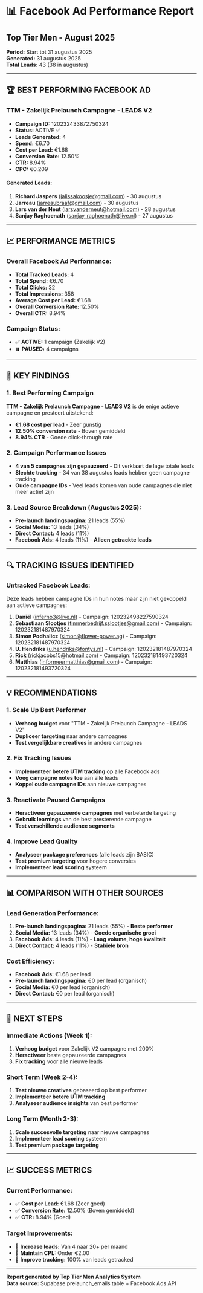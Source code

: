 # 📊 Facebook Ad Performance Report
## Top Tier Men - August 2025

**Period:** Start tot 31 augustus 2025  
**Generated:** 31 augustus 2025  
**Total Leads:** 43 (38 in augustus)

---

## 🏆 **BEST PERFORMING FACEBOOK AD**

### **TTM - Zakelijk Prelaunch Campagne - LEADS V2**
- **Campaign ID:** 120232433872750324
- **Status:** ACTIVE ✅
- **Leads Generated:** 4
- **Spend:** €6.70
- **Cost per Lead:** €1.68
- **Conversion Rate:** 12.50%
- **CTR:** 8.94%
- **CPC:** €0.209

#### **Generated Leads:**
1. **Richard Jaspers** (jalissakoosje@gmail.com) - 30 augustus
2. **Jarreau** (jarreaubraaf@gmail.com) - 30 augustus  
3. **Lars van der Neut** (larsvanderneut@hotmail.com) - 28 augustus
4. **Sanjay Raghoenath** (sanjay_raghoenath@live.nl) - 27 augustus

---

## 📈 **PERFORMANCE METRICS**

### **Overall Facebook Ad Performance:**
- **Total Tracked Leads:** 4
- **Total Spend:** €6.70
- **Total Clicks:** 32
- **Total Impressions:** 358
- **Average Cost per Lead:** €1.68
- **Overall Conversion Rate:** 12.50%
- **Overall CTR:** 8.94%

### **Campaign Status:**
- ✅ **ACTIVE:** 1 campaign (Zakelijk V2)
- ⏸️ **PAUSED:** 4 campaigns

---

## 🎯 **KEY FINDINGS**

### **1. Best Performing Campaign**
**TTM - Zakelijk Prelaunch Campagne - LEADS V2** is de enige actieve campagne en presteert uitstekend:
- **€1.68 cost per lead** - Zeer gunstig
- **12.50% conversion rate** - Boven gemiddeld
- **8.94% CTR** - Goede click-through rate

### **2. Campaign Performance Issues**
- **4 van 5 campagnes zijn gepauzeerd** - Dit verklaart de lage totale leads
- **Slechte tracking** - 34 van 38 augustus leads hebben geen campagne tracking
- **Oude campagne IDs** - Veel leads komen van oude campagnes die niet meer actief zijn

### **3. Lead Source Breakdown (Augustus 2025):**
- **Pre-launch landingspagina:** 21 leads (55%)
- **Social Media:** 13 leads (34%)
- **Direct Contact:** 4 leads (11%)
- **Facebook Ads:** 4 leads (11%) - **Alleen getrackte leads**

---

## 🔍 **TRACKING ISSUES IDENTIFIED**

### **Untracked Facebook Leads:**
Deze leads hebben campagne IDs in hun notes maar zijn niet gekoppeld aan actieve campagnes:

1. **Daniël** (inferno3@live.nl) - Campaign: 120232498227590324
2. **Sebastiaan Slootjes** (timmerbedrijf.sslootjes@gmail.com) - Campaign: 120232181487970324
3. **Simon Podhalicz** (simon@flower-power.ag) - Campaign: 120232181487970324
4. **U. Hendriks** (u.hendriks@fontys.nl) - Campaign: 120232181487970324
5. **Rick** (rickjacobs15@hotmail.com) - Campaign: 120232181493720324
6. **Matthias** (informeermatthias@gmail.com) - Campaign: 120232181493720324

---

## 💡 **RECOMMENDATIONS**

### **1. Scale Up Best Performer**
- **Verhoog budget** voor "TTM - Zakelijk Prelaunch Campagne - LEADS V2"
- **Dupliceer targeting** naar andere campagnes
- **Test vergelijkbare creatives** in andere campagnes

### **2. Fix Tracking Issues**
- **Implementeer betere UTM tracking** op alle Facebook ads
- **Voeg campagne notes toe** aan alle leads
- **Koppel oude campagne IDs** aan nieuwe campagnes

### **3. Reactivate Paused Campaigns**
- **Heractiveer gepauzeerde campagnes** met verbeterde targeting
- **Gebruik learnings** van de best presterende campagne
- **Test verschillende audience segments**

### **4. Improve Lead Quality**
- **Analyseer package preferences** (alle leads zijn BASIC)
- **Test premium targeting** voor hogere conversies
- **Implementeer lead scoring** systeem

---

## 📊 **COMPARISON WITH OTHER SOURCES**

### **Lead Generation Performance:**
1. **Pre-launch landingspagina:** 21 leads (55%) - **Beste performer**
2. **Social Media:** 13 leads (34%) - **Goede organische groei**
3. **Facebook Ads:** 4 leads (11%) - **Laag volume, hoge kwaliteit**
4. **Direct Contact:** 4 leads (11%) - **Stabiele bron**

### **Cost Efficiency:**
- **Facebook Ads:** €1.68 per lead
- **Pre-launch landingspagina:** €0 per lead (organisch)
- **Social Media:** €0 per lead (organisch)
- **Direct Contact:** €0 per lead (organisch)

---

## 🎯 **NEXT STEPS**

### **Immediate Actions (Week 1):**
1. **Verhoog budget** voor Zakelijk V2 campagne met 200%
2. **Heractiveer** beste gepauzeerde campagnes
3. **Fix tracking** voor alle nieuwe leads

### **Short Term (Week 2-4):**
1. **Test nieuwe creatives** gebaseerd op best performer
2. **Implementeer betere UTM tracking**
3. **Analyseer audience insights** van best performer

### **Long Term (Month 2-3):**
1. **Scale succesvolle targeting** naar nieuwe campagnes
2. **Implementeer lead scoring** systeem
3. **Test premium package targeting**

---

## 📈 **SUCCESS METRICS**

### **Current Performance:**
- ✅ **Cost per Lead:** €1.68 (Zeer goed)
- ✅ **Conversion Rate:** 12.50% (Boven gemiddeld)
- ✅ **CTR:** 8.94% (Goed)

### **Target Improvements:**
- 🎯 **Increase leads:** Van 4 naar 20+ per maand
- 🎯 **Maintain CPL:** Onder €2.00
- 🎯 **Improve tracking:** 100% van leads getracked

---

**Report generated by Top Tier Men Analytics System**  
**Data source:** Supabase prelaunch_emails table + Facebook Ads API
